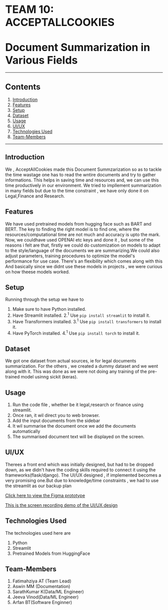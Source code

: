 # <span style="font-size:larger;">TEAM 10: ACCEPTALLCOOKIES</span>

# <span style="font-size:larger;">Document Summarization in Various Fields</span>

---

## <span style="font-size:larger;">Contents</span>

1. [Introduction](#introduction)
2. [Features](#features)
3. [Setup](#setup)
5. [Dataset](#dataset)
6. [Usage](#usage)
7. [UI/UX](#usage)
8. [Technologies Used](#technologies-used)
9. [Team-Members](#Team-Members)

---

## <span id="introduction">Introduction</span>

We , AcceptAllCookies made this Document Summzarization so as to tackle the time wastage one has to read the wntire documents and try to gather informations.
This helps in saving time and resources and, we can use this time productively in our environment.
We tried to impllement summarization in many fields  but due to the time constraint , we have only done it on Legal,Finance and Research.

## <span id="features">Features</span>

We have used pretrained models from hugging face  such as BART and BERT.
The key to finding the right model is to find one, where the resources/computational time are not much and accuracy is upto the mark.
Now, we couldhave used OPENAI etc keys and done it , but some of the reasons i felt are that, firstly we could do customization on models to adapt to the style/language of the documents we are summarizing.We could also adjust parameters, training procedures to optimize the model's performance for use case.
There's an flexibility which comes along with this
And basically since we didnt use these models in projects , we were curious on how theese models worked.
## <span id="setup">Setup</span>
Running through the setup we have to
1. Make sure to have Python installed.
2. Have Streamlit installed.
   2.<sup>1</sup> Use `pip install streamlit` to install it.
3. Have Transformers installed.
   3.<sup>1</sup> Use `pip install transformers` to install it.
4. Have PyTorch installed.
   4.<sup>1</sup> Use `pip install torch` to install it.


## <span id="dataset">Dataset</span>

We got one dataset from actual sources, ie for legal documents summarization.
For the others , we created a dummy dataset and we went along with it.
This was done as we were not doing any training of the pre-trained model usinng sickit (keras).
## <span id="usage">Usage</span>

1. Run the code file , whether be it legal,research or finance using streamlit.
2. Once ran, it wil direct you to web browser.
3. Add the input documents from the sidebar
4. It wil summarise the document once we add the documents automatically
5. The summarised document text will be displayed on the screen.
   
## <span id="features">UI/UX</span>

Therees a front end which was initially designed, but had to be dropped down, as we didn't have the coding skills required to connect it using the frameworks(flask/django).
The UI/UX designed , if implemented becomes a very promising one.But due to knowledge/time constraints , we had to use the streamlit as our backup plan



[Click here to view the Figma prototype](https://www.figma.com/proto/Ri7WaYfC3V2CP2fvgtgAZ3/team-14?page-id=0%3A1&type=design&node-id=202-1545&viewport=-26%2C980%2C0.31&t=SApTnsVenbevqAI9-1&scaling=scale-down-width)

[This is the screen recording demo of the UI/UX design](https://vimeo.com/932845614?share=copy)


## <span id="Technologies-used">Technologies Used</span>

The technologies used here are
1. Python
2. Streamlit
3. Pretrained Models from HuggingFace

## <span id="Team-Members">Team-Members</span>
1. Fatimahziya AT (Team Lead)
2. Aswin MM (Documentation)
3. SarathKumar K(Data/ML Engineer)
4. Jeeva Vinod(Data/ML Engineer)
5. Arfan BT(Software Enginner)



